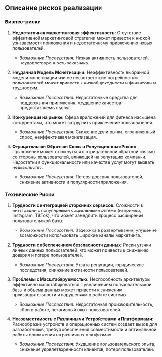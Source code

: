 ## Описание рисков реализации

### Бизнес-риски

1. **Недостаточная маркетинговая эффективность:**
   Отсутствие эффективной маркетинговой стратегии может привести к низкой узнаваемости приложения и недостаточному привлечению новых пользователей.
   - *Возможные Последствия:* Низкая активность пользователей, неудовлетворенность заказчика.

2. **Неудачная Модель Монетизации:**
   Неэффективность выбранной модели монетизации или ее несоответствие потребностям пользователей может привести к низкой доходности и финансовым трудностям.
   - *Возможные Последствия:* Недостаточные средства для поддержания приложения, ухудшение качества предоставляемых услуг.

3. **Конкуренция на рынке:**
   Сфера приложений для фитнеса насыщена конкурентами, что может затруднить привлечение пользователей.
   - *Возможные Последствия:* Снижение доли рынка, ограниченный спрос, неэффективная монетизация.

4. **Отрицательная Обратная Связь и Репутационные Риски:**
   Приложение может столкнуться с отрицательной обратной связью со стороны пользователей, влияющей на репутацию компании. Недостатки в функциональности или качестве услуг могут вызвать недовольство.
   - *Возможные Последствия:* Потеря доверия пользователей, снижение активности и популярности приложения.

### Технические Риски

1. **Трудности с интеграцией сторонних сервисов:**
   Сложности в интеграции с популярными социальными сетями (например, Instagram, TikTok), что может замедлить процесс расширения пользовательской базы.
   - *Возможные Последствия:* Задержка в развертывании, упущение возможности использовать широкие каналы маркетинга.

2. **Трудности с обеспечением безопасности данных:**
   Риски утечки личных данных пользователей, что может привести к снижению доверия и потере пользователей.
   - *Возможные Последствия:* Утрата репутации, юридические последствия, снижение активности пользователей.

3. **Проблемы с Масштабируемостью:**
   Неспособность архитектуры эффективно масштабироваться с увеличением пользовательской базы и объема данных может привести к снижению производительности и нарушениям в работе системы.
   - *Возможные Последствия:* Недостаточная производительность, сбои в работе, негативный опыт пользователей.

4. **Несовместимость с Различными Устройствами и Платформами:**
   Разнообразие устройств и операционных систем создает вызов для разработчиков, требуя обеспечения совместимости и оптимальной работы приложения на различных платформах.
   - *Возможные Последствия:* Ухудшение пользовательского опыта, снижение удовлетворенности клиентов, потеря пользователей.
